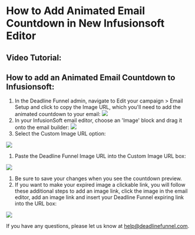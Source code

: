 # How to Add Animated Email Countdown in New Infusionsoft Editor

## Video Tutorial:

## How to add an Animated Email Countdown to Infusionsoft:

1. In the Deadline Funnel admin, navigate to Edit your campaign &gt; Email Setup and click to copy the Image URL, which you'll need to add the animated countdown to your email: ![](https://s3.amazonaws.com/helpscout.net/docs/assets/53974d6ce4b0c76107b109d1/images/5a95ec172c7d3a7549512a9d/file-jgFuUd4pTW.png)
2. In your InfusionSoft email editor, choose an 'Image' block and drag it onto the email builder: ![](https://s3.amazonaws.com/helpscout.net/docs/assets/53974d6ce4b0c76107b109d1/images/581caeb1c697914aa837fcd3/file-qHICknZIZG.png)
3. Select the Custom Image URL option:

![](https://s3.amazonaws.com/helpscout.net/docs/assets/53974d6ce4b0c76107b109d1/images/581caf27c697914aa837fcd7/file-JhKWxANGJo.png)

1. Paste the Deadline Funnel Image URL into the Custom Image URL box:

![](https://s3.amazonaws.com/helpscout.net/docs/assets/53974d6ce4b0c76107b109d1/images/581caf6bc697914aa837fcd9/file-7qLvP4ap4P.png)

1. Be sure to save your changes when you see the countdown preview.
2. If you want to make your expired image a clickable link, you will follow these additional steps to add an image link, click the image in the email editor, add an image link and insert your Deadline Funnel expiring link into the URL box:

![](https://s3.amazonaws.com/helpscout.net/docs/assets/53974d6ce4b0c76107b109d1/images/59a72cb7042863033a1c6e0a/file-XoHZO6WEgL.gif)

If you have any questions, please let us know at [help@deadlinefunnel.com](mailto:mailto:help@deadlinefunnel.com).


